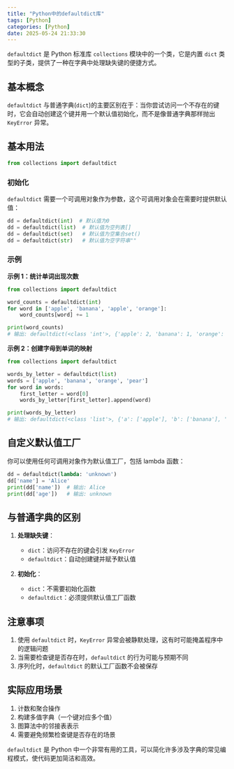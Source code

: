 ```yaml
---
title: "Python中的defaultdict库"
tags: [Python]
categories: [Python]
date: 2025-05-24 21:33:30
---
```


`defaultdict` 是 Python 标准库 `collections` 模块中的一个类，它是内置 `dict` 类型的子类，提供了一种在字典中处理缺失键的便捷方式。

## 基本概念

`defaultdict` 与普通字典(`dict`)的主要区别在于：当你尝试访问一个不存在的键时，它会自动创建这个键并用一个默认值初始化，而不是像普通字典那样抛出 `KeyError` 异常。

## 基本用法

```python
from collections import defaultdict
```

### 初始化

`defaultdict` 需要一个可调用对象作为参数，这个可调用对象会在需要时提供默认值：

```python
dd = defaultdict(int)  # 默认值为0
dd = defaultdict(list)  # 默认值为空列表[]
dd = defaultdict(set)   # 默认值为空集合set()
dd = defaultdict(str)   # 默认值为空字符串""
```

### 示例

**示例 1：统计单词出现次数**

```python
from collections import defaultdict

word_counts = defaultdict(int)
for word in ['apple', 'banana', 'apple', 'orange']:
    word_counts[word] += 1

print(word_counts)
# 输出: defaultdict(<class 'int'>, {'apple': 2, 'banana': 1, 'orange': 1})
```

**示例 2：创建字母到单词的映射**

```python
from collections import defaultdict

words_by_letter = defaultdict(list)
words = ['apple', 'banana', 'orange', 'pear']
for word in words:
    first_letter = word[0]
    words_by_letter[first_letter].append(word)

print(words_by_letter)
# 输出: defaultdict(<class 'list'>, {'a': ['apple'], 'b': ['banana'], 'o': ['orange'], 'p': ['pear']})
```

## 自定义默认值工厂

你可以使用任何可调用对象作为默认值工厂，包括 lambda 函数：

```python
dd = defaultdict(lambda: 'unknown')
dd['name'] = 'Alice'
print(dd['name'])  # 输出: Alice
print(dd['age'])   # 输出: unknown
```

## 与普通字典的区别

1. **处理缺失键**：

   - `dict`：访问不存在的键会引发 `KeyError`
   - `defaultdict`：自动创建键并赋予默认值

2. **初始化**：
   - `dict`：不需要初始化函数
   - `defaultdict`：必须提供默认值工厂函数

## 注意事项

1. 使用 `defaultdict` 时，`KeyError` 异常会被静默处理，这有时可能掩盖程序中的逻辑问题
2. 当需要检查键是否存在时，`defaultdict` 的行为可能与预期不同
3. 序列化时，`defaultdict` 的默认工厂函数不会被保存

## 实际应用场景

1. 计数和聚合操作
2. 构建多值字典（一个键对应多个值）
3. 图算法中的邻接表表示
4. 需要避免频繁检查键是否存在的场景

`defaultdict` 是 Python 中一个非常有用的工具，可以简化许多涉及字典的常见编程模式，使代码更加简洁和高效。
